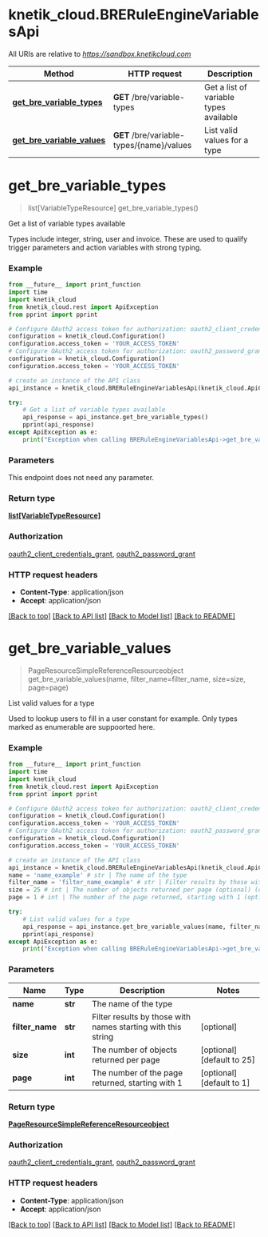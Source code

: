 # knetik_cloud.BRERuleEngineVariablesApi

All URIs are relative to *https://sandbox.knetikcloud.com*

Method | HTTP request | Description
------------- | ------------- | -------------
[**get_bre_variable_types**](BRERuleEngineVariablesApi.md#get_bre_variable_types) | **GET** /bre/variable-types | Get a list of variable types available
[**get_bre_variable_values**](BRERuleEngineVariablesApi.md#get_bre_variable_values) | **GET** /bre/variable-types/{name}/values | List valid values for a type


# **get_bre_variable_types**
> list[VariableTypeResource] get_bre_variable_types()

Get a list of variable types available

Types include integer, string, user and invoice. These are used to qualify trigger parameters and action variables with strong typing.

### Example 
```python
from __future__ import print_function
import time
import knetik_cloud
from knetik_cloud.rest import ApiException
from pprint import pprint

# Configure OAuth2 access token for authorization: oauth2_client_credentials_grant
configuration = knetik_cloud.Configuration()
configuration.access_token = 'YOUR_ACCESS_TOKEN'
# Configure OAuth2 access token for authorization: oauth2_password_grant
configuration = knetik_cloud.Configuration()
configuration.access_token = 'YOUR_ACCESS_TOKEN'

# create an instance of the API class
api_instance = knetik_cloud.BRERuleEngineVariablesApi(knetik_cloud.ApiClient(configuration))

try: 
    # Get a list of variable types available
    api_response = api_instance.get_bre_variable_types()
    pprint(api_response)
except ApiException as e:
    print("Exception when calling BRERuleEngineVariablesApi->get_bre_variable_types: %s\n" % e)
```

### Parameters
This endpoint does not need any parameter.

### Return type

[**list[VariableTypeResource]**](VariableTypeResource.md)

### Authorization

[oauth2_client_credentials_grant](../README.md#oauth2_client_credentials_grant), [oauth2_password_grant](../README.md#oauth2_password_grant)

### HTTP request headers

 - **Content-Type**: application/json
 - **Accept**: application/json

[[Back to top]](#) [[Back to API list]](../README.md#documentation-for-api-endpoints) [[Back to Model list]](../README.md#documentation-for-models) [[Back to README]](../README.md)

# **get_bre_variable_values**
> PageResourceSimpleReferenceResourceobject get_bre_variable_values(name, filter_name=filter_name, size=size, page=page)

List valid values for a type

Used to lookup users to fill in a user constant for example. Only types marked as enumerable are suppoorted here.

### Example 
```python
from __future__ import print_function
import time
import knetik_cloud
from knetik_cloud.rest import ApiException
from pprint import pprint

# Configure OAuth2 access token for authorization: oauth2_client_credentials_grant
configuration = knetik_cloud.Configuration()
configuration.access_token = 'YOUR_ACCESS_TOKEN'
# Configure OAuth2 access token for authorization: oauth2_password_grant
configuration = knetik_cloud.Configuration()
configuration.access_token = 'YOUR_ACCESS_TOKEN'

# create an instance of the API class
api_instance = knetik_cloud.BRERuleEngineVariablesApi(knetik_cloud.ApiClient(configuration))
name = 'name_example' # str | The name of the type
filter_name = 'filter_name_example' # str | Filter results by those with names starting with this string (optional)
size = 25 # int | The number of objects returned per page (optional) (default to 25)
page = 1 # int | The number of the page returned, starting with 1 (optional) (default to 1)

try: 
    # List valid values for a type
    api_response = api_instance.get_bre_variable_values(name, filter_name=filter_name, size=size, page=page)
    pprint(api_response)
except ApiException as e:
    print("Exception when calling BRERuleEngineVariablesApi->get_bre_variable_values: %s\n" % e)
```

### Parameters

Name | Type | Description  | Notes
------------- | ------------- | ------------- | -------------
 **name** | **str**| The name of the type | 
 **filter_name** | **str**| Filter results by those with names starting with this string | [optional] 
 **size** | **int**| The number of objects returned per page | [optional] [default to 25]
 **page** | **int**| The number of the page returned, starting with 1 | [optional] [default to 1]

### Return type

[**PageResourceSimpleReferenceResourceobject**](PageResourceSimpleReferenceResourceobject.md)

### Authorization

[oauth2_client_credentials_grant](../README.md#oauth2_client_credentials_grant), [oauth2_password_grant](../README.md#oauth2_password_grant)

### HTTP request headers

 - **Content-Type**: application/json
 - **Accept**: application/json

[[Back to top]](#) [[Back to API list]](../README.md#documentation-for-api-endpoints) [[Back to Model list]](../README.md#documentation-for-models) [[Back to README]](../README.md)


